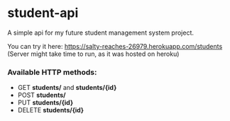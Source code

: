 # student-api
A simple api for my future student management system project.

You can try it here: https://salty-reaches-26979.herokuapp.com/students
(Server might take time to run, as it was hosted on heroku)

### Available HTTP methods:
* GET __students/__ and __students/{id}__
* POST __students/__
* PUT __students/{id}__ 
* DELETE __students/{id}__
